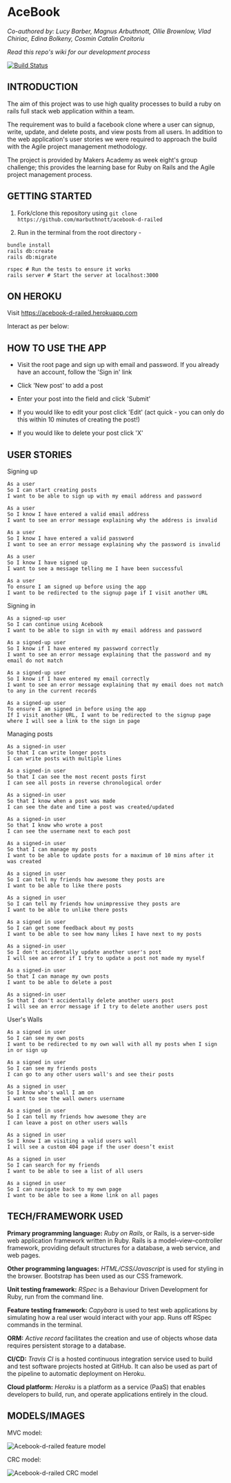 # AceBook

*Co-authored by: Lucy Barber, Magnus Arbuthnott, Ollie Brownlow, Vlad Chiriac, Edina Bolkeny, Cosmin Catalin Croitoriu*

*Read this repo's wiki for our development process*

[![Build Status](https://travis-ci.org/marbuthnott/acebook-d-railed.svg?branch=master)](https://travis-ci.org/marbuthnott/acebook-d-railed)

## INTRODUCTION

The aim of this project was to use high quality processes to build a ruby on rails full stack web application within a team.

The requirement was to build a facebook clone where a user can signup, write, update, and delete posts, and view posts from all users. In addition to the web application's user stories we were required to approach the build with the Agile project management methodology.

The project is provided by Makers Academy as week eight's group challenge; this provides the learning base for Ruby on Rails and the Agile project management process.

## GETTING STARTED

1. Fork/clone this repository using `git clone https://github.com/marbuthnott/acebook-d-railed`

2. Run in the terminal from the root directory -

```
bundle install
rails db:create
rails db:migrate

rspec # Run the tests to ensure it works
rails server # Start the server at localhost:3000
```

## ON HEROKU

Visit https://acebook-d-railed.herokuapp.com

Interact as per below:

## HOW TO USE THE APP
- Visit the root page and sign up with email and password. If you already have an account, follow the 'Sign in' link

- Click 'New post' to add a post

- Enter your post into the field and click 'Submit'

- If you would like to edit your post click 'Edit' (act quick - you can only do this within 10 minutes of creating the post!)

- If you would like to delete your post click 'X'

## USER STORIES

Signing up
```
As a user
So I can start creating posts
I want to be able to sign up with my email address and password

As a user
So I know I have entered a valid email address
I want to see an error message explaining why the address is invalid

As a user
So I know I have entered a valid password
I want to see an error message explaining why the password is invalid

As a user
So I know I have signed up
I want to see a message telling me I have been successful

As a user
To ensure I am signed up before using the app
I want to be redirected to the signup page if I visit another URL
```

Signing in
```
As a signed-up user
So I can continue using Acebook
I want to be able to sign in with my email address and password

As a signed-up user
So I know if I have entered my password correctly
I want to see an error message explaining that the password and my email do not match

As a signed-up user
So I know if I have entered my email correctly
I want to see an error message explaining that my email does not match to any in the current records

As a signed-up user
To ensure I am signed in before using the app
If I visit another URL, I want to be redirected to the signup page where I will see a link to the sign in page
```

Managing posts
```
As a signed-in user
So that I can write longer posts
I can write posts with multiple lines

As a signed-in user
So that I can see the most recent posts first
I can see all posts in reverse chronological order

As a signed-in user
So that I know when a post was made
I can see the date and time a post was created/updated

As a signed-in user
So that I know who wrote a post
I can see the username next to each post

As a signed-in user
So that I can manage my posts
I want to be able to update posts for a maximum of 10 mins after it was created

As a signed in user
So I can tell my friends how awesome they posts are
I want to be able to like there posts

As a signed in user
So I can tell my friends how unimpressive they posts are
I want to be able to unlike there posts

As a signed in user
So I can get some feedback about my posts
I want to be able to see how many likes I have next to my posts

As a signed-in user
So I don't accidentally update another user's post
I will see an error if I try to update a post not made my myself

As a signed-in user
So that I can manage my own posts
I want to be able to delete a post

As a signed-in user
So that I don't accidentally delete another users post
I will see an error message if I try to delete another users post
```  
User's Walls
```
As a signed in user
So I can see my own posts
I want to be redirected to my own wall with all my posts when I sign in or sign up

As a signed in user
So I can see my friends posts
I can go to any other users wall's and see their posts

As a signed in user
So I know who's wall I am on
I want to see the wall owners username

As a signed in user
So I can tell my friends how awesome they are
I can leave a post on other users walls

As a signed in user
So I know I am visiting a valid users wall
I will see a custom 404 page if the user doesn’t exist

As a signed in user
So I can search for my friends
I want to be able to see a list of all users

As a signed in user
So I can navigate back to my own page
I want to be able to see a Home link on all pages
```

## TECH/FRAMEWORK USED

**Primary programming language:** *Ruby on Rails*, or Rails, is a server-side web application framework written in Ruby. Rails is a model–view–controller framework, providing default structures for a database, a web service, and web pages.

**Other programming languages:** *HTML/CSS/Javascript* is used for styling in the browser. Bootstrap has been used as our CSS framework.

**Unit testing framework:** *RSpec* is a Behaviour Driven Development for Ruby, run from the command line.

**Feature testing framework:** *Capybara* is used to test web applications by simulating how a real user would interact with your app. Runs off RSpec commands in the terminal.

**ORM:** *Active record* facilitates the creation and use of objects whose data requires persistent storage to a database.

**CI/CD:** *Travis CI* is a hosted continuous integration service used to build and test software projects hosted at GitHub. It can also be used as part of the pipeline to automatic deployment on Heroku.

**Cloud platform:** *Heroku* is a platform as a service (PaaS) that enables developers to build, run, and operate applications entirely in the cloud.

## MODELS/IMAGES

MVC model:

![Acebook-d-railed  feature model](./images/acebook_request_response_cycle.png)

CRC model:

![Acebook-d-railed CRC model](./images/acebook_crc.png)
